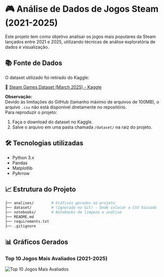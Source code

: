 # 🎮 Análise de Dados de Jogos Steam (2021-2025)

Este projeto tem como objetivo analisar os jogos mais populares da Steam lançados entre 2021 e 2025, utilizando técnicas de análise exploratória de dados e visualização.

## 📚 Fonte de Dados

O dataset utilizado foi retirado do Kaggle:

🔗 [Steam Games Dataset (March 2025) - Kaggle](https://www.kaggle.com/datasets/artermiloff/steam-games-dataset?select=games_march2025_full.csv)

**Observação:**  
Devido às limitações do GitHub (tamanho máximo de arquivos de 100MB), o arquivo `.csv` não está disponível diretamente no repositório.  
Para reproduzir o projeto:
1. Faça o download do dataset no Kaggle.
2. Salve o arquivo em uma pasta chamada `/dataset/` na raiz do projeto.

## 🛠️ Tecnologias utilizadas

- Python 3.x
- Pandas
- Matplotlib
- PyArrow

## 📈 Estrutura do Projeto

```bash
├── analises/        # Gráficos gerados no projeto
├── dataset/         # (Ignorado no Git) - Onde colocar o CSV baixado
├── notebooks/       # Notebooks de limpeza e análise
├── README.md
├── requirements.txt
├── .gitignore
```

## 📊 Gráficos Gerados

### Top 10 Jogos Mais Avaliados (2021-2025)

![Top 10 Jogos Mais Avaliados](análises/top10_jogos_avaliados.png)
